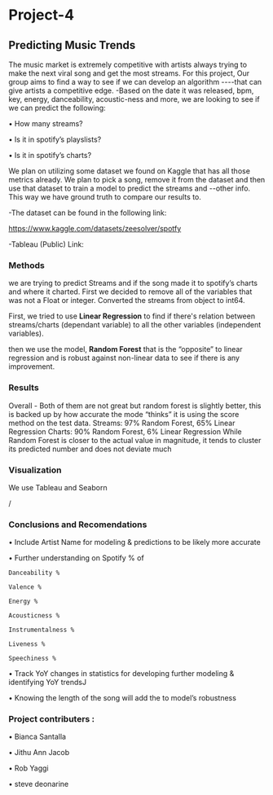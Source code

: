 # Project-4
## **Predicting Music Trends**

The music market is extremely competitive with artists always trying to make the next viral song and get the most streams. For this project, Our group aims to find a way to see if we can develop an algorithm ----that can give artists a competitive edge. 
-Based on the date it was released, bpm, key, energy, danceability, acoustic-ness and more, we are looking to see if we can predict the following:
 
• How many streams?

• Is it in spotify’s playslists?

• Is it in spotify’s charts?

We plan on utilizing some dataset we found on Kaggle that has all those metrics already. We plan to pick a song, remove it from the dataset and then use that dataset to train a model to predict the streams and --other info. This way we have ground truth to compare our results to.

-The dataset can be found in the following link:

https://www.kaggle.com/datasets/zeesolver/spotfy

-Tableau (Public) Link:


### **Methods**

we are trying to predict Streams and if the song made it to spotify’s charts and where it charted.
First we decided to remove all of the variables that was not a
Float or integer.
Converted the streams from object to int64.

First, we tried to use **Linear Regression** to find if there's 
relation between streams/charts (dependant variable) to all 
the other variables (independent variables).

then we use the model, **Random Forest**  that is the “opposite” to linear regression and is robust 
against non-linear data to see if there is any improvement.

### **Results**

Overall - Both of them are not great but random forest is slightly better, this is backed up 
by how accurate the mode “thinks” it is using the score method on the test data.
Streams: 97% Random Forest, 65% Linear Regression
Charts: 90% Random Forest, 6% Linear Regression
While Random Forest is closer to the actual value in magnitude, it tends to
cluster its predicted number and does not deviate much

### **Visualization**

We use Tableau and Seaborn





/

### **Conclusions and Recomendations**

• Include Artist Name for modeling & predictions to be likely more accurate

• Further understanding on Spotify % of

    Danceability %
   
    Valence %
     
    Energy %
   
    Acousticness %
   
    Instrumentalness %
   
    Liveness %
   
    Speechiness %
   
• Track YoY changes in statistics for developing further modeling & identifying YoY trendsJ

• Knowing the length of the song will add the to model’s robustness


### **Project contributers :**

• Bianca Santalla

• Jithu Ann Jacob

• Rob Yaggi

• steve deonarine
 
 










